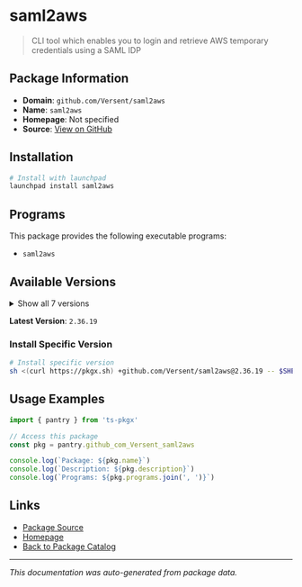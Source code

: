 # saml2aws

> CLI tool which enables you to login and retrieve AWS temporary credentials using a SAML IDP

## Package Information

- **Domain**: `github.com/Versent/saml2aws`
- **Name**: `saml2aws`
- **Homepage**: Not specified
- **Source**: [View on GitHub](https://github.com/pkgxdev/pantry/tree/main/projects/github.com/Versent/saml2aws/package.yml)

## Installation

```bash
# Install with launchpad
launchpad install saml2aws
```

## Programs

This package provides the following executable programs:

- `saml2aws`

## Available Versions

<details>
<summary>Show all 7 versions</summary>

- `2.36.19`, `2.36.18`, `2.36.17`, `2.36.16`, `2.36.15`
- `2.36.14`, `2.36.13`

</details>

**Latest Version**: `2.36.19`

### Install Specific Version

```bash
# Install specific version
sh <(curl https://pkgx.sh) +github.com/Versent/saml2aws@2.36.19 -- $SHELL -i
```

## Usage Examples

```typescript
import { pantry } from 'ts-pkgx'

// Access this package
const pkg = pantry.github_com_Versent_saml2aws

console.log(`Package: ${pkg.name}`)
console.log(`Description: ${pkg.description}`)
console.log(`Programs: ${pkg.programs.join(', ')}`)
```

## Links

- [Package Source](https://github.com/pkgxdev/pantry/tree/main/projects/github.com/Versent/saml2aws/package.yml)
- [Homepage](#)
- [Back to Package Catalog](../package-catalog.md)

---

*This documentation was auto-generated from package data.*
